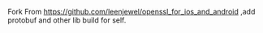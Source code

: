 Fork From https://github.com/leenjewel/openssl_for_ios_and_android ,add protobuf and other lib build for self.
